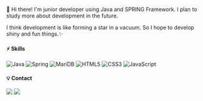 👋 Hi there! I'm junior developer using Java and SPRING Framework.
I plan to study more about development in the future.

I think development is like forming a star in a vacuum.
So I hope to develop shiny and fun things.✨



#### ⚡️ **Skills**

![Java](https://img.shields.io/badge/Java-007396.svg?logo=Java&logoColor=white&style=for-the-badge)   ![Spring](https://img.shields.io/badge/Spring-6DB33F.svg?logo=Spring&logoColor=white&style=for-the-badge)  ![MariDB](https://img.shields.io/badge/MariDB-003545.svg?logo=MariaDB&logoColor=white&style=for-the-badge)
![HTML5](https://img.shields.io/badge/HTML5-E34F26.svg?logo=HTML5&logoColor=white&style=for-the-badge) ![CSS3](https://img.shields.io/badge/CSS3-1572B6.svg?logo=CSS3&logoColor=white&style=for-the-badge) ![JavaScript](https://img.shields.io/badge/JavaScript-F7DF1E.svg?logo=JavaScript&logoColor=white&style=for-the-badge)


#### 💡 **Contact**
<a href="https://bblackbean.tistory.com/" target="_blank"><img src="https://img.shields.io/badge/DevBlog-F06B66?style=for-the-badge&logo=Blogger&logoColor=white"/></a> <a href="alchemist33@daum.net" target="_blank"><img src="https://img.shields.io/badge/alchemist33@daum.net-8B89CC?style=for-the-badge&logo=Gmail&logoColor=white"/></a>
